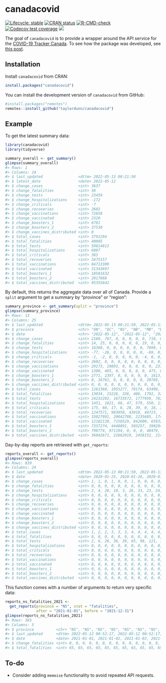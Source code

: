 
<!-- README.md is generated from README.Rmd. Please edit that file -->

# canadacovid

<!-- badges: start -->

[![Lifecycle:
stable](https://img.shields.io/badge/lifecycle-stable-brightgreen.svg)](https://lifecycle.r-lib.org/articles/stages.html#stable)
[![CRAN
status](https://www.r-pkg.org/badges/version/canadacovid)](https://CRAN.R-project.org/package=canadacovid)
[![R-CMD-check](https://github.com/taylordunn/canadacovid/workflows/R-CMD-check/badge.svg)](https://github.com/taylordunn/canadacovid/actions)
[![Codecov test
coverage](https://codecov.io/gh/taylordunn/canadacovid/branch/main/graph/badge.svg)](https://app.codecov.io/gh/taylordunn/canadacovid?branch=main)
[![](https://cranlogs.r-pkg.org/badges/canadacovid)](https://cran.r-project.org/package=canadacovid)
<!-- badges: end -->

The goal of `canadacovid` is to provide a wrapper around the API service
for the [COVID-19 Tracker Canada](https://covid19tracker.ca/). To see
how the package was developed, see [this
post](https://tdunn.ca/posts/2021-12-30-canada-covid-19-data-in-r-creating-a-package/).

## Installation

Install `canadacovid` from CRAN:

``` r
install.packages("canadacovid")
```

You can install the development version of `canadacovid` from GitHub:

``` r
#install.packages("remotes")
remotes::install_github("taylordunn/canadacovid")
```

## Example

To get the latest summary data:

``` r
library(canadacovid)
library(tidyverse)

summary_overall <- get_summary()
glimpse(summary_overall)
#> Rows: 1
#> Columns: 24
#> $ last_updated                <dttm> 2022-05-13 00:21:50
#> $ latest_date                 <date> 2022-05-12
#> $ change_cases                <int> 3637
#> $ change_fatalities           <int> 58
#> $ change_tests                <int> 23459
#> $ change_hospitalizations     <int> -172
#> $ change_criticals            <int> -7
#> $ change_recoveries           <int> 2602
#> $ change_vaccinations         <int> 72858
#> $ change_vaccinated           <int> 2320
#> $ change_boosters_1           <int> 6781
#> $ change_boosters_2           <int> 37530
#> $ change_vaccines_distributed <int> 0
#> $ total_cases                 <int> 3792294
#> $ total_fatalities            <int> 40005
#> $ total_tests                 <int> 59814813
#> $ total_hospitalizations      <int> 6087
#> $ total_criticals             <int> 383
#> $ total_recoveries            <int> 3475157
#> $ total_vaccinations          <int> 84713309
#> $ total_vaccinated            <int> 31343697
#> $ total_boosters_1            <int> 18581632
#> $ total_boosters_2            <int> 2017868
#> $ total_vaccines_distributed  <int> 95355642
```

By default, this returns the aggregate data over all of Canada. Provide
a `split` argument to get a summary by “province” or “region”:

``` r
summary_province <- get_summary(split = "province")
glimpse(summary_province)
#> Rows: 13
#> Columns: 25
#> $ last_updated                <dttm> 2022-05-13 00:21:50, 2022-05-13 00:21:50,…
#> $ province                    <chr> "ON", "QC", "NS", "NB", "MB", "BC", "PE", …
#> $ date                        <chr> "2022-05-12", "2022-05-12", "2022-05-12", …
#> $ change_cases                <int> 2160, 767, 0, 0, 0, 0, 0, 710, 0, 0, 0, 0,…
#> $ change_fatalities           <int> 14, 25, 0, 0, 0, 0, 0, 19, 0, 0, 0, 0, 0
#> $ change_tests                <int> 16360, 0, 0, 0, 0, 0, 0, 7099, 0, 0, 0, 0,…
#> $ change_hospitalizations     <int> -77, -26, 0, 0, 0, 0, 0, -69, 0, 0, 0, 0, 0
#> $ change_criticals            <int> -1, -2, 0, 0, 0, 0, 0, -4, 0, 0, 0, 0, 0
#> $ change_recoveries           <int> 2602, 0, 0, 0, 0, 0, 0, 0, 0, 0, 0, 0, 0
#> $ change_vaccinations         <int> 29173, 19893, 0, 0, 0, 0, 0, 23792, 0, 0, …
#> $ change_vaccinated           <int> 1380, 465, 0, 0, 0, 0, 0, 475, 0, 0, 0, 0,…
#> $ change_boosters_1           <int> 2771, 2397, 0, 0, 0, 0, 0, 1613, 0, 0, 0, …
#> $ change_boosters_2           <int> 0, 16761, 0, 0, 0, 0, 0, 20769, 0, 0, 0, 0…
#> $ change_vaccines_distributed <int> 0, 0, 0, 0, 0, 0, 0, 0, 0, 0, 0, 0, 0
#> $ total_cases                 <int> 1281360, 1055277, 78174, 63490, 140931, 36…
#> $ total_fatalities            <int> 13034, 15226, 336, 406, 1792, 3226, 26, 13…
#> $ total_tests                 <int> 24232283, 16733572, 1777959, 782596, 14783…
#> $ total_hospitalizations      <int> 1451, 1821, 66, 47, 579, 550, 13, 321, 122…
#> $ total_criticals             <int> 175, 60, 17, 6, 28, 39, 0, 16, 37, 5, 0, 0…
#> $ total_recoveries            <int> 1247571, 983050, 43018, 49723, 129338, 307…
#> $ total_vaccinations          <int> 33027991, 20042788, 2235685, 1748729, 2863…
#> $ total_vaccinated            <int> 12182139, 7158529, 842600, 659327, 1108820…
#> $ total_boosters_1            <int> 7337274, 4448891, 503257, 390204, 593160, …
#> $ total_boosters_2            <int> 790774, 971194, 0, 0, 0, 48479, 0, 86119, …
#> $ total_vaccines_distributed  <int> 36042671, 22682919, 2458152, 2149445, 3736…
```

Day-by-day reports are retrieved with `get_reports`:

``` r
reports_overall <- get_reports()
glimpse(reports_overall)
#> Rows: 839
#> Columns: 24
#> $ last_updated                <dttm> 2022-05-13 00:21:50, 2022-05-13 00:21:50,…
#> $ date                        <date> 2020-01-25, 2020-01-26, 2020-01-27, 2020-…
#> $ change_cases                <int> 1, 1, 0, 1, 0, 0, 1, 0, 0, 0, 0, 1, 2, 0, …
#> $ change_fatalities           <int> 0, 0, 0, 0, 0, 0, 0, 0, 0, 0, 0, 0, 0, 0, …
#> $ change_tests                <int> 2, 4, 20, 10, 3, 26, 33, 23, 24, 16, 56, 5…
#> $ change_hospitalizations     <int> 0, 0, 0, 0, 0, 0, 0, 0, 0, 0, 0, 0, 0, 0, …
#> $ change_criticals            <int> 0, 0, 0, 0, 0, 0, 0, 0, 0, 0, 0, 0, 0, 0, …
#> $ change_recoveries           <int> 0, 0, 0, 0, 0, 0, 0, 0, 0, 0, 0, 0, 0, 0, …
#> $ change_vaccinations         <int> 0, 0, 0, 0, 0, 0, 0, 0, 0, 0, 0, 0, 0, 0, …
#> $ change_vaccinated           <int> 0, 0, 0, 0, 0, 0, 0, 0, 0, 0, 0, 0, 0, 0, …
#> $ change_boosters_1           <int> 0, 0, 0, 0, 0, 0, 0, 0, 0, 0, 0, 0, 0, 0, …
#> $ change_boosters_2           <int> 0, 0, 0, 0, 0, 0, 0, 0, 0, 0, 0, 0, 0, 0, …
#> $ change_vaccines_distributed <int> 0, 0, 0, 0, 0, 0, 0, 0, 0, 0, 0, 0, 0, 0, …
#> $ total_cases                 <int> 1, 2, 2, 3, 3, 3, 4, 4, 4, 4, 4, 5, 7, 7, …
#> $ total_fatalities            <int> 0, 0, 0, 0, 0, 0, 0, 0, 0, 0, 0, 0, 0, 0, …
#> $ total_tests                 <int> 2, 6, 26, 36, 39, 65, 98, 121, 145, 161, 2…
#> $ total_hospitalizations      <int> 0, 0, 0, 0, 0, 0, 0, 0, 0, 0, 0, 0, 0, 0, …
#> $ total_criticals             <int> 0, 0, 0, 0, 0, 0, 0, 0, 0, 0, 0, 0, 0, 0, …
#> $ total_recoveries            <int> 0, 0, 0, 0, 0, 0, 0, 0, 0, 0, 0, 0, 0, 0, …
#> $ total_vaccinations          <int> 0, 0, 0, 0, 0, 0, 0, 0, 0, 0, 0, 0, 0, 0, …
#> $ total_vaccinated            <int> 0, 0, 0, 0, 0, 0, 0, 0, 0, 0, 0, 0, 0, 0, …
#> $ total_boosters_1            <int> 0, 0, 0, 0, 0, 0, 0, 0, 0, 0, 0, 0, 0, 0, …
#> $ total_boosters_2            <int> 0, 0, 0, 0, 0, 0, 0, 0, 0, 0, 0, 0, 0, 0, …
#> $ total_vaccines_distributed  <int> 0, 0, 0, 0, 0, 0, 0, 0, 0, 0, 0, 0, 0, 0, …
```

This function comes with a number of arguments to return very specific
data:

``` r
reports_ns_fatalities_2021 <-
  get_reports(province = "NS", stat = "fatalities",
              after = "2021-01-01", before = "2021-12-31")
glimpse(reports_ns_fatalities_2021)
#> Rows: 365
#> Columns: 5
#> $ province          <chr> "NS", "NS", "NS", "NS", "NS", "NS", "NS", "NS", "NS"…
#> $ last_updated      <dttm> 2022-05-12 00:52:17, 2022-05-12 00:52:17, 2022-05-1…
#> $ date              <date> 2021-01-01, 2021-01-02, 2021-01-03, 2021-01-04, 202…
#> $ change_fatalities <int> 0, 0, 0, 0, 0, 0, 0, 0, 0, 0, 0, 0, 0, 0, 0, 0, 0, 0…
#> $ total_fatalities  <int> 65, 65, 65, 65, 65, 65, 65, 65, 65, 65, 65, 65, 65, …
```

## To-do

-   Consider adding `memoise` functionality to avoid repeated API
    requests.
